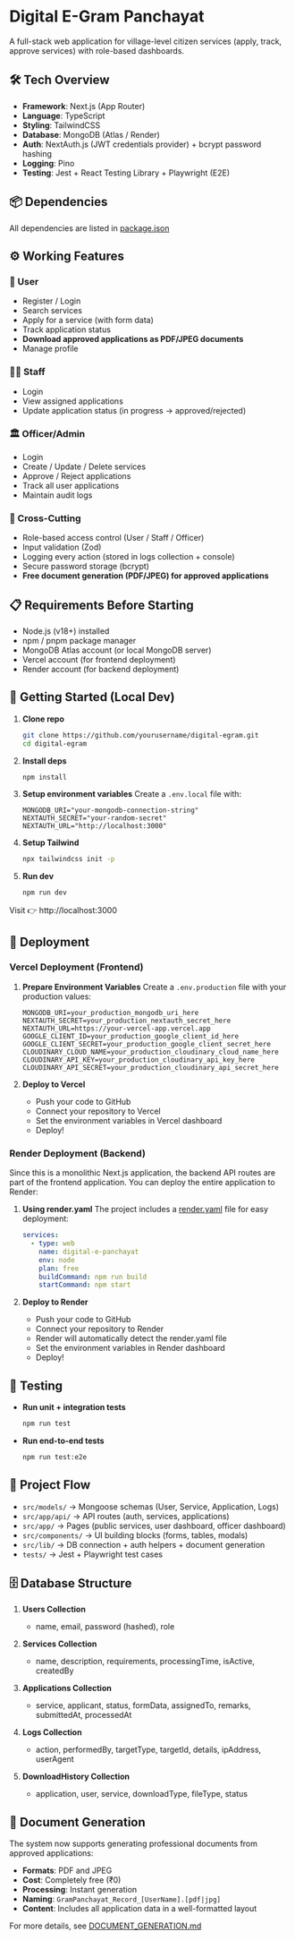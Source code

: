 # Digital E-Gram Panchayat

A full-stack web application for village-level citizen services (apply, track, approve services) with role-based dashboards.

## 🛠 Tech Overview

- **Framework**: Next.js (App Router)
- **Language**: TypeScript
- **Styling**: TailwindCSS
- **Database**: MongoDB (Atlas / Render)
- **Auth**: NextAuth.js (JWT credentials provider) + bcrypt password hashing
- **Logging**: Pino
- **Testing**: Jest + React Testing Library + Playwright (E2E)

## 📦 Dependencies

All dependencies are listed in [package.json](package.json)

## ⚙️ Working Features

### 👤 User
- Register / Login
- Search services
- Apply for a service (with form data)
- Track application status
- **Download approved applications as PDF/JPEG documents**
- Manage profile

### 👨‍💼 Staff
- Login
- View assigned applications
- Update application status (in progress → approved/rejected)

### 🏛 Officer/Admin
- Login
- Create / Update / Delete services
- Approve / Reject applications
- Track all user applications
- Maintain audit logs

### 🔐 Cross-Cutting
- Role-based access control (User / Staff / Officer)
- Input validation (Zod)
- Logging every action (stored in logs collection + console)
- Secure password storage (bcrypt)
- **Free document generation (PDF/JPEG) for approved applications**

## 📋 Requirements Before Starting

- Node.js (v18+) installed
- npm / pnpm package manager
- MongoDB Atlas account (or local MongoDB server)
- Vercel account (for frontend deployment)
- Render account (for backend deployment)

## 🚀 Getting Started (Local Dev)

1. **Clone repo**
   ```bash
   git clone https://github.com/yourusername/digital-egram.git
   cd digital-egram
   ```

2. **Install deps**
   ```bash
   npm install
   ```

3. **Setup environment variables**
   Create a `.env.local` file with:
   ```
   MONGODB_URI="your-mongodb-connection-string"
   NEXTAUTH_SECRET="your-random-secret"
   NEXTAUTH_URL="http://localhost:3000"
   ```

4. **Setup Tailwind**
   ```bash
   npx tailwindcss init -p
   ```

5. **Run dev**
   ```bash
   npm run dev
   ```

Visit 👉 http://localhost:3000

## 🚀 Deployment

### Vercel Deployment (Frontend)

1. **Prepare Environment Variables**
   Create a `.env.production` file with your production values:
   ```
   MONGODB_URI=your_production_mongodb_uri_here
   NEXTAUTH_SECRET=your_production_nextauth_secret_here
   NEXTAUTH_URL=https://your-vercel-app.vercel.app
   GOOGLE_CLIENT_ID=your_production_google_client_id_here
   GOOGLE_CLIENT_SECRET=your_production_google_client_secret_here
   CLOUDINARY_CLOUD_NAME=your_production_cloudinary_cloud_name_here
   CLOUDINARY_API_KEY=your_production_cloudinary_api_key_here
   CLOUDINARY_API_SECRET=your_production_cloudinary_api_secret_here
   ```

2. **Deploy to Vercel**
   - Push your code to GitHub
   - Connect your repository to Vercel
   - Set the environment variables in Vercel dashboard
   - Deploy!

### Render Deployment (Backend)

Since this is a monolithic Next.js application, the backend API routes are part of the frontend application. You can deploy the entire application to Render:

1. **Using render.yaml**
   The project includes a [render.yaml](render.yaml) file for easy deployment:
   ```yaml
   services:
     - type: web
       name: digital-e-panchayat
       env: node
       plan: free
       buildCommand: npm run build
       startCommand: npm start
   ```

2. **Deploy to Render**
   - Push your code to GitHub
   - Connect your repository to Render
   - Render will automatically detect the render.yaml file
   - Set the environment variables in Render dashboard
   - Deploy!

## 🧪 Testing

- **Run unit + integration tests**
  ```bash
  npm run test
  ```

- **Run end-to-end tests**
  ```bash
  npm run test:e2e
  ```

## 📖 Project Flow

- `src/models/` → Mongoose schemas (User, Service, Application, Logs)
- `src/app/api/` → API routes (auth, services, applications)
- `src/app/` → Pages (public services, user dashboard, officer dashboard)
- `src/components/` → UI building blocks (forms, tables, modals)
- `src/lib/` → DB connection + auth helpers + document generation
- `tests/` → Jest + Playwright test cases

## 🗄 Database Structure

1. **Users Collection**
   - name, email, password (hashed), role

2. **Services Collection**
   - name, description, requirements, processingTime, isActive, createdBy

3. **Applications Collection**
   - service, applicant, status, formData, assignedTo, remarks, submittedAt, processedAt

4. **Logs Collection**
   - action, performedBy, targetType, targetId, details, ipAddress, userAgent

5. **DownloadHistory Collection**
   - application, user, service, downloadType, fileType, status

## 📄 Document Generation

The system now supports generating professional documents from approved applications:

- **Formats**: PDF and JPEG
- **Cost**: Completely free (₹0)
- **Processing**: Instant generation
- **Naming**: `GramPanchayat_Record_[UserName].[pdf|jpg]`
- **Content**: Includes all application data in a well-formatted layout

For more details, see [DOCUMENT_GENERATION.md](DOCUMENT_GENERATION.md)